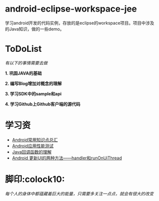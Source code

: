 android-eclipse-workspace-jee
=============================

学习android开发的代码实例，存放的是eclipse的workspace项目。项目中涉及的Java知识，做的一些demo。

ToDoList
===
*有以下的事情需要去做*

**1. 巩固JAVA的基础**

**2. 编写Blog增加对概念的理解**

**3. 学习SDK中的sample和api**

**4. 学习Github上Github客户端的源代码**

学习资
===

* [Android常用知识点总汇](http://blog.csdn.net/wirelessqa/article/details/8218290)
* [Android应用性能测试](http://blog.csdn.net/wirelessqa/article/details/29187517)
* [Java回调函数的理解](http://blog.csdn.net/wirelessqa/article/details/8150198)
* [Android 更新UI的两种方法——handler和runOnUiThread](http://www.2cto.com/kf/201302/190591.html)

脚印:colock10:
===

*每个人的身体中都蕴藏着巨大的能量，只需要多关注一点点，就会有很大的改变*


